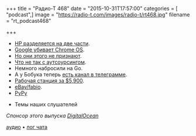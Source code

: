 +++
title = "Радио-Т 468"
date = "2015-10-31T17:57:00"
categories = [ "podcast",]
image = "https://radio-t.com/images/radio-t/rt468.jpg"
filename = "rt_podcast468"

+++

* [HP разделяется на две части](http://www.apnewsarchive.com/2015/Pioneering-tech-giant-Hewlett-Packard-is-splitting-in-2-this-weekend/id-79e4eba216504051972b89).
* [Google убивает Chrome OS](http://www.theverge.com/2015/10/29/9639950/google-combining-android-chromeos-report).
* [Но они этого не признают](http://www.theverge.com/2015/10/30/9641952/google-chrome-os-not-dead-hiroshi-lockheimer).
* [Что не так с аутсоурсингом](http://www.yegor256.com/2015/10/27/outsourcing-doesnt-work.html).
* Немного набросили на Go.
* А у Бобука теперь [есть канал в телеграмме](https://telegram.me/addmeto).
* [Рабочая станция за $5,900](http://mashable.com/2015/10/28/altwork-station-laying-down/).
* [eBay/fabio](https://github.com/eBay/fabio).
* [PyPy](http://morepypy.blogspot.com/2015/10/pypy-400-released-jit-with-simd.html)
- Темы наших слушателей

_Спонсор этого выпуска [DigitalOcean](https://www.digitalocean.com)_

[аудио](http://cdn.radio-t.com/rt_podcast468.mp3) • [лог чата](http://chat.radio-t.com/logs/radio-t-468.html)
<audio src="http://cdn.radio-t.com/rt_podcast468.mp3" preload="none"></audio>
